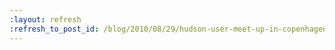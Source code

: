 ```yaml
---
:layout: refresh
:refresh_to_post_id: /blog/2010/08/29/hudson-user-meet-up-in-copenhagen-oslo
---
```

